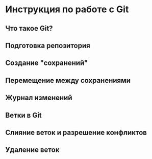 # Инструкция по работе с Git

## Что такое Git? 

## Подготовка репозитория

## Создание "сохранений"

## Перемещение между сохранениями

##  Журнал изменений

## Ветки в Git

## Слияние веток и разрешение конфликтов

## Удаление веток